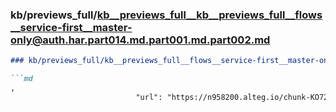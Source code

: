 ### kb/previews_full/kb__previews_full__kb__previews_full__flows__service-first__master-only@auth.har.part014.md.part001.md.part002.md

```md
### kb/previews_full/kb__previews_full__flows__service-first__master-only@auth.har.part014.md.part001.md (part 002)

```md
,
                            "url": "https://n958200.alteg.io/chunk-KO722YSM.js",
          
```

```

```
